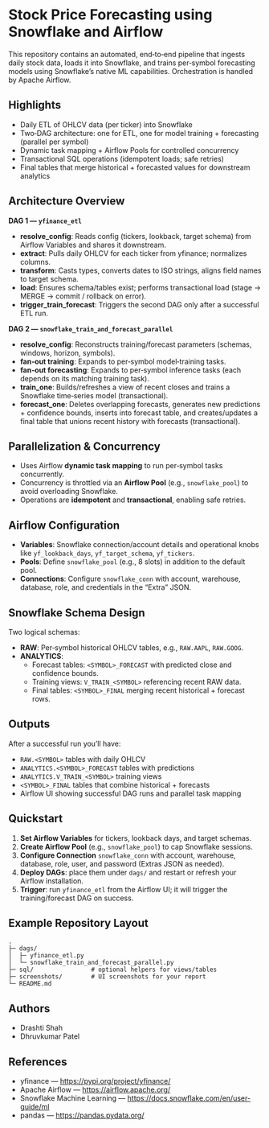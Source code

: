 # Stock Price Forecasting using Snowflake and Airflow

This repository contains an automated, end‑to‑end pipeline that ingests daily stock data, loads it into Snowflake, and trains per‑symbol forecasting models using Snowflake’s native ML capabilities. Orchestration is handled by Apache Airflow.

## Highlights
- Daily ETL of OHLCV data (per ticker) into Snowflake
- Two‑DAG architecture: one for ETL, one for model training + forecasting (parallel per symbol)
- Dynamic task mapping + Airflow Pools for controlled concurrency
- Transactional SQL operations (idempotent loads; safe retries)
- Final tables that merge historical + forecasted values for downstream analytics

## Architecture Overview
**DAG 1 — `yfinance_etl`**
- **resolve_config**: Reads config (tickers, lookback, target schema) from Airflow Variables and shares it downstream.
- **extract**: Pulls daily OHLCV for each ticker from yfinance; normalizes columns.
- **transform**: Casts types, converts dates to ISO strings, aligns field names to target schema.
- **load**: Ensures schema/tables exist; performs transactional load (stage → MERGE → commit / rollback on error).
- **trigger_train_forecast**: Triggers the second DAG only after a successful ETL run.

**DAG 2 — `snowflake_train_and_forecast_parallel`**
- **resolve_config**: Reconstructs training/forecast parameters (schemas, windows, horizon, symbols).
- **fan‑out training**: Expands to per‑symbol model‑training tasks.
- **fan‑out forecasting**: Expands to per‑symbol inference tasks (each depends on its matching training task).
- **train_one**: Builds/refreshes a view of recent closes and trains a Snowflake time‑series model (transactional).
- **forecast_one**: Deletes overlapping forecasts, generates new predictions + confidence bounds, inserts into forecast table, and creates/updates a final table that unions recent history with forecasts (transactional).

## Parallelization & Concurrency
- Uses Airflow **dynamic task mapping** to run per‑symbol tasks concurrently.
- Concurrency is throttled via an **Airflow Pool** (e.g., `snowflake_pool`) to avoid overloading Snowflake.
- Operations are **idempotent** and **transactional**, enabling safe retries.

## Airflow Configuration
- **Variables**: Snowflake connection/account details and operational knobs like `yf_lookback_days`, `yf_target_schema`, `yf_tickers`.
- **Pools**: Define `snowflake_pool` (e.g., 8 slots) in addition to the default pool.
- **Connections**: Configure `snowflake_conn` with account, warehouse, database, role, and credentials in the “Extra” JSON.

## Snowflake Schema Design
Two logical schemas:
- **RAW**: Per‑symbol historical OHLCV tables, e.g., `RAW.AAPL`, `RAW.GOOG`.
- **ANALYTICS**:
  - Forecast tables: `<SYMBOL>_FORECAST` with predicted close and confidence bounds.
  - Training views: `V_TRAIN_<SYMBOL>` referencing recent RAW data.
  - Final tables: `<SYMBOL>_FINAL` merging recent historical + forecast rows.

## Outputs
After a successful run you’ll have:
- `RAW.<SYMBOL>` tables with daily OHLCV
- `ANALYTICS.<SYMBOL>_FORECAST` tables with predictions
- `ANALYTICS.V_TRAIN_<SYMBOL>` training views
- `<SYMBOL>_FINAL` tables that combine historical + forecasts
- Airflow UI showing successful DAG runs and parallel task mapping

## Quickstart
1. **Set Airflow Variables** for tickers, lookback days, and target schemas.
2. **Create Airflow Pool** (e.g., `snowflake_pool`) to cap Snowflake sessions.
3. **Configure Connection** `snowflake_conn` with account, warehouse, database, role, user, and password (Extras JSON as needed).
4. **Deploy DAGs**: place them under `dags/` and restart or refresh your Airflow installation.
5. **Trigger**: run `yfinance_etl` from the Airflow UI; it will trigger the training/forecast DAG on success.

## Example Repository Layout
```
.
├─ dags/
│  ├─ yfinance_etl.py
│  └─ snowflake_train_and_forecast_parallel.py
├─ sql/                # optional helpers for views/tables
├─ screenshots/        # UI screenshots for your report
└─ README.md
```

## Authors
- Drashti Shah
- Dhruvkumar Patel

## References
- yfinance — https://pypi.org/project/yfinance/
- Apache Airflow — https://airflow.apache.org/
- Snowflake Machine Learning — https://docs.snowflake.com/en/user-guide/ml
- pandas — https://pandas.pydata.org/
